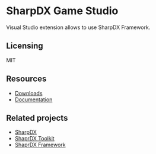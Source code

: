 # SharpDX Game Studio

Visual Studio extension allows to use SharpDX Framework.

## Licensing
 
MIT

## Resources

* [Downloads](https://github.com/insma/SharpDX-Game-Studio/releases)
* [Documentation](https://github.com/insma/SharpDX-Game-Studio/wiki)

## Related projects

* [SharpDX](https://github.com/sharpdx/SharpDX)
* [ShaprDX Toolkit](https://github.com/sharpdx/Toolkit)
* [ShaprDX Framework](https://github.com/insma/SharpDX-Framework)
